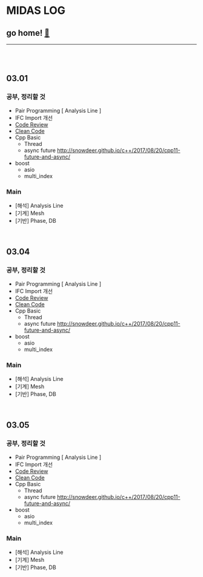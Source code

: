 # MIDAS LOG

## go home! [:house_with_garden:](https://github.com/wnsgml972/midas_log)

---

<br/><br/>


## 03.01

### 공부, 정리할 것
* Pair Programming [ Analysis Line ]
* IFC Import 개선
* [Code Review](/contents/BasicEducation/CodeReview.md)
* [Clean Code](/contents/BasicEducation/CleanCode.md)
* Cpp Basic
  * Thread
  * async future <http://snowdeer.github.io/c++/2017/08/20/cpp11-future-and-async/>
* boost
  * asio
  * multi_index

### Main
* [해석] Analysis Line
* [기계] Mesh
* [기반] Phase, DB



<br/>

## 03.04

### 공부, 정리할 것
* Pair Programming [ Analysis Line ]
* IFC Import 개선
* [Code Review](/contents/BasicEducation/CodeReview.md)
* [Clean Code](/contents/BasicEducation/CleanCode.md)
* Cpp Basic
  * Thread
  * async future <http://snowdeer.github.io/c++/2017/08/20/cpp11-future-and-async/>
* boost
  * asio
  * multi_index

### Main
* [해석] Analysis Line
* [기계] Mesh
* [기반] Phase, DB




<br/>

## 03.05

### 공부, 정리할 것
* Pair Programming [ Analysis Line ]
* IFC Import 개선
* [Code Review](/contents/BasicEducation/CodeReview.md)
* [Clean Code](/contents/BasicEducation/CleanCode.md)
* Cpp Basic
  * Thread
  * async future <http://snowdeer.github.io/c++/2017/08/20/cpp11-future-and-async/>
* boost
  * asio
  * multi_index

### Main
* [해석] Analysis Line
* [기계] Mesh
* [기반] Phase, DB
